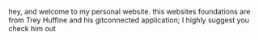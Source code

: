 hey, and welcome to my personal website. 
this websites foundations are from Trey Huffine and his gitconnected application; I highly suggest you check him out 